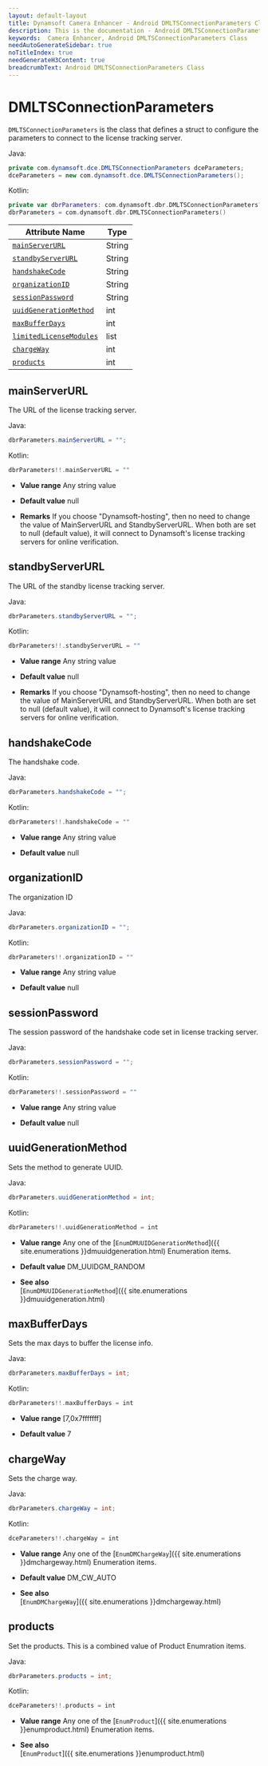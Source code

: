 ```yaml
---
layout: default-layout
title: Dynamsoft Camera Enhancer - Android DMLTSConnectionParameters Class
description: This is the documentation - Android DMLTSConnectionParameters Class page of Dynamsoft Camera Enhancer.
keywords:  Camera Enhancer, Android DMLTSConnectionParameters Class
needAutoGenerateSidebar: true
noTitleIndex: true
needGenerateH3Content: true
breadcrumbText: Android DMLTSConnectionParameters Class
---
```


# DMLTSConnectionParameters

`DMLTSConnectionParameters` is the class that defines a struct to configure the parameters to connect to the license tracking server.

Java:

```Java
private com.dynamsoft.dce.DMLTSConnectionParameters dceParameters;
dceParameters = new com.dynamsoft.dce.DMLTSConnectionParameters();
```

Kotlin:

```kotlin
private var dbrParameters: com.dynamsoft.dbr.DMLTSConnectionParameters? = null
dbrParameters = com.dynamsoft.dbr.DMLTSConnectionParameters()
```

| Attribute Name | Type |
|------|------|
| [`mainServerURL`](#mainserverurl) | String |
| [`standbyServerURL`](#standbyserverurl) | String |
| [`handshakeCode`](#handshakecode) | String |
| [`organizationID`](#organizationid) | String |
| [`sessionPassword`](#sessionpassword) | String |
| [`uuidGenerationMethod`](#uuidgenerationmethod) | int |
| [`maxBufferDays`](#maxbufferdays) | int |
| [`limitedLicenseModules`](#limitedlicensemodules) | list |
| [`chargeWay`](#chargeway) | int |
| [`products`](#products) | int |

## mainServerURL

The URL of the license tracking server.

Java:

```java
dbrParameters.mainServerURL = "";
```

Kotlin:

```kotlin
dbrParameters!!.mainServerURL = ""
```

- **Value range**
    Any string value

- **Default value**
    null

- **Remarks**
    If you choose "Dynamsoft-hosting", then no need to change the value of MainServerURL and StandbyServerURL. When both are set to null (default value), it will connect to Dynamsoft's license tracking servers for online verification.

## standbyServerURL

The URL of the standby license tracking server.

Java:

```java
dbrParameters.standbyServerURL = "";
```

Kotlin:

```kotlin
dbrParameters!!.standbyServerURL = ""
```

- **Value range**
    Any string value

- **Default value**
    null

- **Remarks**
    If you choose "Dynamsoft-hosting", then no need to change the value of MainServerURL and StandbyServerURL. When both are set to null (default value), it will connect to Dynamsoft's license tracking servers for online verification.

## handshakeCode

The handshake code.

Java:

```java
dbrParameters.handshakeCode = "";
```

Kotlin:

```kotlin
dbrParameters!!.handshakeCode = ""
```

- **Value range**
    Any string value

- **Default value**
    null

## organizationID

The organization ID

Java:

```java
dbrParameters.organizationID = "";
```

Kotlin:

```kotlin
dbrParameters!!.organizationID = ""
```

- **Value range**
    Any string value

- **Default value**
    null

## sessionPassword

The session password of the handshake code set in license tracking server.

Java:

```java
dbrParameters.sessionPassword = "";
```

Kotlin:

```kotlin
dbrParameters!!.sessionPassword = ""
```

- **Value range**
    Any string value

- **Default value**
    null

## uuidGenerationMethod

Sets the method to generate UUID.

Java:

```java
dbrParameters.uuidGenerationMethod = int;
```

Kotlin:

```kotlin
dbrParameters!!.uuidGenerationMethod = int
```

- **Value range**
    Any one of the [`EnumDMUUIDGenerationMethod`]({{ site.enumerations }}dmuuidgeneration.html) Enumeration items.

- **Default value**
    DM_UUIDGM_RANDOM

- **See also**  
    [`EnumDMUUIDGenerationMethod`]({{ site.enumerations }}dmuuidgeneration.html)

## maxBufferDays

Sets the max days to buffer the license info.

Java:

```java
dbrParameters.maxBufferDays = int;
```

Kotlin:

```kotlin
dbrParameters!!.maxBufferDays = int
```

- **Value range**
    [7,0x7fffffff]  

- **Default value**
    7

## chargeWay

Sets the charge way.

Java:

```java
dbrParameters.chargeWay = int;
```

Kotlin:

```kotlin
dceParameters!!.chargeWay = int
```

- **Value range**
    Any one of the [`EnumDMChargeWay`]({{ site.enumerations }}dmchargeway.html) Enumeration items.

- **Default value**
    DM_CW_AUTO

- **See also**  
    [`EnumDMChargeWay`]({{ site.enumerations }}dmchargeway.html)

## products

Set the products. This is a combined value of Product Enumration items.

Java:

```java
dbrParameters.products = int;
```

Kotlin:

```kotlin
dceParameters!!.products = int
```

- **Value range**
    Any one of the [`EnumProduct`]({{ site.enumerations }}enumproduct.html) Enumeration items.

- **See also**  
    [`EnumProduct`]({{ site.enumerations }}enumproduct.html)
